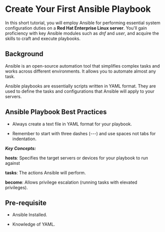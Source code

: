 # Create Your First Ansible Playbook

In this short tutorial, you will employ Ansible for performing essential system configuration duties on a **Red Hat Enterprise Linux server**. You'll gain proficiency with key Ansible modules such as *dnf* and *user*, and acquire the skills to craft and execute playbooks.

## Background

Ansible is an open-source automation tool that simplifies complex tasks and works across different environments. It allows you to automate almost any task.

Ansible playbooks are essentially scripts written in YAML format. They are used to define the tasks and configurations that Ansible will apply to your servers.


## Ansible Playbook Best Practices 

- Always create a text file in YAML format for your playbook. 

- Remember to start with three dashes (---) and use spaces not tabs for indentation.

***Key Concepts:***

**hosts**: Specifies the target servers or devices for your playbook to run against

**tasks**: The actions Ansible will perform.

**become**: Allows privilege escalation (running tasks with elevated privileges).


## Pre-requisite

- Ansible Installed.

- Knowledge of YAML.
